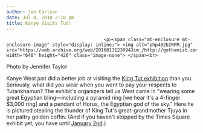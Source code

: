 ```yaml
---
author: Jen Carlson
date: Jul 8, 2010 2:10 pm
title: Kanye Visits Tut!
---
```


	
										<p><span class="mt-enclosure mt-enclosure-image" style="display: inline;"> <img alt="php482bIRPM.jpg" src="https://web.archive.org/web/20160131230943im_/http://gothamist.com/attachments/arts_jen/php482bIRPM.jpg" width="640" height="426" class="image-none"> </span><br>
<span class="photo_caption">Photo by Jennifer Taylor</span></p>

<p>Kanye West just did a better job at visiting the <a href="https://web.archive.org/web/20160131230943/http://gothamist.com/2010/03/23/here_comes_tut.php">King Tut exhibition</a> than you. Seriously, what did <em>you</em> wear when you went to pay your respects to Tutankhamun? The exhibit&apos;s organizers tell us West came in &quot;wearing some great Egyptian bling&#x2014;including a pyramid ring [we hear it&apos;s a 4-finger $3,000 ring] and a pendant of Horus, the Egyptian god of the sky.&quot; Here he is pictured stealing the thunder of King Tut&apos;s great-grandmother Tjuya in her paltry golden coffin. (And if you haven&apos;t stopped by the Times Square exhibit yet, you have until <a href="https://web.archive.org/web/20160131230943/http://www.kingtut.org/home">January 2nd</a>.)</p>					
										
									
				
